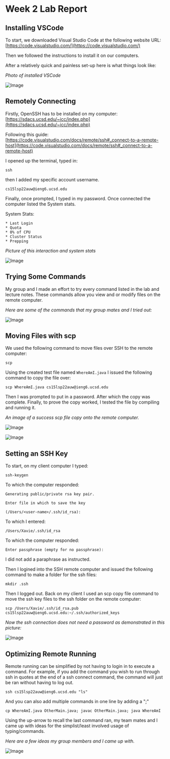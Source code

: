 # Week 2 Lab Report

## Installing VSCode

To start, we downloaded Visual Studio Code at the following website URL: 
[https://code.visualstudio.com/](https://code.visualstudio.com/)

Then we followed the instructions to install it on our computers.

After a relatively quick and painless set-up here is what things look like:

*Photo of installed VSCode*

![Image](/Screenshot_1.png)



## Remotely Connecting

Firstly, OpenSSH has to be installed on my computer:
[https://sdacs.ucsd.edu/~icc/index.php](https://sdacs.ucsd.edu/~icc/index.php)

Following this guide: [https://code.visualstudio.com/docs/remote/ssh#_connect-to-a-remote-host](https://code.visualstudio.com/docs/remote/ssh#_connect-to-a-remote-host)

I opened up the terminal, typed in:

`ssh `

then I added my specific account username.

`cs15lsp22auw@ieng6.ucsd.edu`

Finally, once prompted, I typed in my password. Once connected the computer listed the System stats.

System Stats:

    * Last Login
    * Quota
    * 0% of CPU
    * Cluster Status
    * Prepping

*Picture of this interaction and system stats*

![Image](/Screenshot_2.png)

## Trying Some Commands

My group and I made an effort to try every command listed in the lab and lecture notes. These commands allow you view and or modify files on the remote computer.

*Here are some of the commands that my group mates and I tried out:*

![Image](/Screenshot_3.png)

## Moving Files with scp

We used the following command to move files over SSH to the remote computer:

`scp`

Using the created test file named `WhereAmI.java` I issued the following command to copy the file over:

`scp WhereAmI.java cs15lsp22auw@ieng6.ucsd.edu`

Then I was prompted to put in a password. After which the copy was complete. Finally, to prove the copy worked, I tested the file by compiling and running it.

*An image of a success scp file copy onto the remote computer.*

![Image](/Screenshot_4.png)

![Image](/Screenshot_7.png)

## Setting an SSH Key

To start, on my client computer I typed:

`ssh-keygen`

To which the computer responded:

```
Generating public/private rsa key pair.

Enter file in which to save the key

(/Users/<user-name>/.ssh/id_rsa):
```

To which I entered:


`/Users/Xavie/.ssh/id_rsa`

To which the computer responded:


`Enter passphrase (empty for no passphrase):`

I did not add a paraphrase as instructed.

Then I logined into the SSH remote computer and issued the following command to make a folder for the ssh files:

`mkdir .ssh`

Then I logged out. Back on my client I used an scp copy file command to move the ssh key files to the ssh folder on the remote computer:

`scp /Users/Xavie/.ssh/id_rsa.pub cs15lsp22auw@ieng6.ucsd.edu:~/.ssh/authorized_keys`

*Now the ssh connection does not need a password as demonstrated in this picture:*

![Image](/Screenshot_5.png)

## Optimizing Remote Running

Remote running can be simplified by not having to login in to execute a command. For example, if you add the command you wish to run through ssh in quotes at the end of a ssh connect command, the command will just be ran without having to log out.

`ssh cs15lsp22auw@ieng6.ucsd.edu "ls"`

And you can also add multiple commands in one line by adding a ";"

`cp WhereAmI.java OtherMain.java; javac OtherMain.java; java WhereAmI`

Using the up-arrow to recall the last command ran, my team mates and I came up with ideas for the simplist/least involved usage of typing/commands. 

*Here are a few ideas my group members and I came up with.*
 
![Image](/Screenshot_6.png)